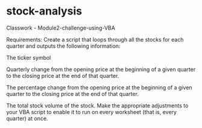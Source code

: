 # stock-analysis
Classwork - Module2-challenge-using-VBA

Requirements: 
Create a script that loops through all the stocks for each quarter and outputs the following information:

The ticker symbol

Quarterly change from the opening price at the beginning of a given quarter to the closing price at the end of that quarter.

The percentage change from the opening price at the beginning of a given quarter to the closing price at the end of that quarter.

The total stock volume of the stock. 
Make the appropriate adjustments to your VBA script to enable it to run on every worksheet (that is, every quarter) at once.
